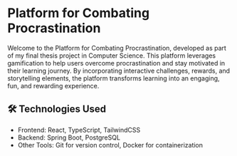 # Platform for Combating Procrastination

Welcome to the Platform for Combating Procrastination, developed as part of my final thesis project in Computer Science. This platform leverages gamification to help users overcome procrastination and stay motivated in their learning journey. By incorporating interactive challenges, rewards, and storytelling elements, the platform transforms learning into an engaging, fun, and rewarding experience.

## 🛠️ Technologies Used

- Frontend: React, TypeScript, TailwindCSS
- Backend: Spring Boot, PostgreSQL
- Other Tools: Git for version control, Docker for containerization

